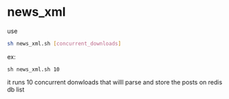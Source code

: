 # news_xml

use
```bash
sh news_xml.sh [concurrent_downloads]
```
ex:

```
sh news_xml.sh 10
```

it runs 10 concurrent donwloads that willl parse and store the posts on redis db list